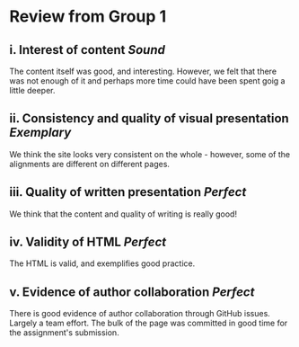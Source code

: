 Review from Group 1
====================

i. Interest of content ***Sound***
-----------------------------------
The content itself was good, and interesting. However, we felt that there was not enough of it and perhaps more time could have been spent goig a little deeper.

ii. Consistency and quality of visual presentation ***Exemplary***
--------------------------------------------------------------------
We think the site looks very consistent on the whole - however, some of the alignments are different on different pages.

iii. Quality of written presentation ***Perfect***
---------------------------------------------------
We think that the content and quality of writing is really good!

iv. Validity of HTML ***Perfect***
-----------------------------------
The HTML is valid, and exemplifies good practice.

v. Evidence of author collaboration ***Perfect***
--------------------------------------------------
There is good evidence of author collaboration through GitHub issues. Largely a team effort. The bulk of the page was committed in good time for the assignment's submission.
